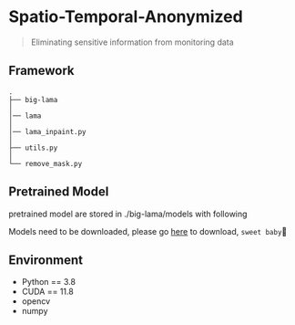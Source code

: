 # Spatio-Temporal-Anonymized
> Eliminating sensitive information from monitoring data

## Framework
```
.
├── big-lama
│  
│── lama  
│   
│── lama_inpaint.py  
│  
├── utils.py
│
└── remove_mask.py
```

## Pretrained Model
pretrained model are stored in ./big-lama/models with following 

Models need to be downloaded, please go [here](https://huggingface.co/gityihang/big_lama) to download, `sweet baby`🍓

## Environment
- Python == 3.8
- CUDA == 11.8
- opencv
- numpy

